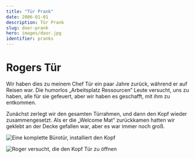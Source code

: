 ```yaml
---
title: "Tür Prank"
date: 2006-01-01
description: Tür Prank
slug: door-prank
hero: images/door.jpg
identifier: pranks
---
```


# Rogers Tür

Wir haben dies zu meinem Chef Tür ein paar Jahre zurück, während er auf Reisen war. Die humorlos „Arbeitsplatz Ressourcen“ Leute versucht, uns zu haben, alle für sie gefeuert, aber wir haben es geschafft, mit ihm zu entkommen.

Zunächst zerlegt wir den gesamten Türrahmen, und dann den Kopf wieder zusammengesetzt. Als er die „Welcome Mat“ zurückkamen hatten wir geklebt an der Decke gefallen war, aber es war immer noch groß.

![Eine komplette Bürotür, installiert den Kopf](/posts/pranks/images/Door-1.jpg)

![Roger versucht, die den Kopf Tür zu öffnen](/posts/pranks/images/Door-2.jpg)


